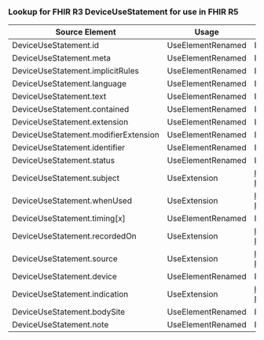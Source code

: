 ### Lookup for FHIR R3 DeviceUseStatement for use in FHIR R5

| Source Element | Usage | Target |
| -------------- | ----- | ------ |
| DeviceUseStatement.id | UseElementRenamed | DeviceUsage.id |
| DeviceUseStatement.meta | UseElementRenamed | DeviceUsage.meta |
| DeviceUseStatement.implicitRules | UseElementRenamed | DeviceUsage.implicitRules |
| DeviceUseStatement.language | UseElementRenamed | DeviceUsage.language |
| DeviceUseStatement.text | UseElementRenamed | DeviceUsage.text |
| DeviceUseStatement.contained | UseElementRenamed | DeviceUsage.contained |
| DeviceUseStatement.extension | UseElementRenamed | DeviceUsage.extension |
| DeviceUseStatement.modifierExtension | UseElementRenamed | DeviceUsage.modifierExtension |
| DeviceUseStatement.identifier | UseElementRenamed | DeviceUsage.identifier |
| DeviceUseStatement.status | UseElementRenamed | DeviceUsage.status |
| DeviceUseStatement.subject | UseExtension | http://hl7.org/fhir/3.0/StructureDefinition/extension-DeviceUseStatement.subject |
| DeviceUseStatement.whenUsed | UseExtension | http://hl7.org/fhir/3.0/StructureDefinition/extension-DeviceUseStatement.whenUsed |
| DeviceUseStatement.timing[x] | UseElementRenamed | DeviceUsage.timing[x] |
| DeviceUseStatement.recordedOn | UseExtension | http://hl7.org/fhir/3.0/StructureDefinition/extension-DeviceUseStatement.recordedOn |
| DeviceUseStatement.source | UseExtension | http://hl7.org/fhir/3.0/StructureDefinition/extension-DeviceUseStatement.source |
| DeviceUseStatement.device | UseElementRenamed | DeviceUsage.device |
| DeviceUseStatement.indication | UseExtension | http://hl7.org/fhir/3.0/StructureDefinition/extension-DeviceUseStatement.indication |
| DeviceUseStatement.bodySite | UseElementRenamed | DeviceUsage.bodySite |
| DeviceUseStatement.note | UseElementRenamed | DeviceUsage.note |
